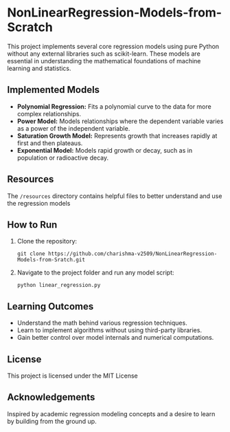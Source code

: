 # NonLinearRegression-Models-from-Scratch
<p>
This project implements several core regression models using pure Python without any external libraries such as scikit-learn. These models are essential in understanding the mathematical foundations of machine learning and statistics.
</p>

<h2>Implemented Models</h2>
<ul>
  <li><strong>Polynomial Regression:</strong> Fits a polynomial curve to the data for more complex relationships.</li>
  <li><strong>Power Model:</strong> Models relationships where the dependent variable varies as a power of the independent variable.</li>
  <li><strong>Saturation Growth Model:</strong> Represents growth that increases rapidly at first and then plateaus.</li>
  <li><strong>Exponential Model:</strong> Models rapid growth or decay, such as in population or radioactive decay.</li>
</ul>

<h2>Resources</h2>
<p>The <code>/resources</code> directory contains helpful files to better understand and use the regression models</p>

<h2>How to Run</h2>
<ol>
  <li>Clone the repository:
    <pre><code>git clone https://github.com/charishma-v2509/NonLinearRegression-Models-from-Sratch.git</code></pre>
  </li>
  <li>Navigate to the project folder and run any model script:
    <pre><code>python linear_regression.py</code></pre>
  </li>
</ol>
<h2>Learning Outcomes</h2>
<ul>
  <li>Understand the math behind various regression techniques.</li>
  <li>Learn to implement algorithms without using third-party libraries.</li>
  <li>Gain better control over model internals and numerical computations.</li>
</ul>

<h2>License</h2>
<p>This project is licensed under the MIT License</p>

<h2>Acknowledgements</h2>
<p>Inspired by academic regression modeling concepts and a desire to learn by building from the ground up.</p>
